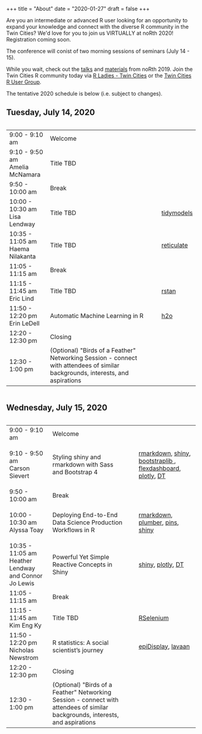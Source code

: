 +++
title = "About"
date = "2020-01-27"
draft = false
+++

Are you an intermediate or advanced R user looking for an opportunity to expand your knowledge and connect with the diverse R community in the Twin Cities? We'd love for you to join us VIRTUALLY at noRth 2020! Registration coming soon.

The conference will conist of two morning sessions of seminars (July 14 - 15). 

While you wait, check out the
<a href="https://www.youtube.com/playlist?list=PL7aOYMht_9VXse6izexC1sUBRUz_ZuRWV">talks</a>
and <a href="https://github.com/rnorthconference/2019Talks">materials</a> from noRth 2019. Join the Twin Cities R community today via <a href="https://www.meetup.com/rladies-tc/events/">R Ladies - Twin Cities</a> or the <a href="https://www.meetup.com/twincitiesrug/"> Twin Cities R User Group</a>.

The tentative 2020 schedule is below (i.e. subject to changes).

## Tuesday, July 14, 2020
<div style="overflow-x:auto;">
<table class="table">
  <tr>
    <td class="first"> 9:00 - 9:10 am </td>
    <td> Welcome </td>
  </tr>
    <tr>
    <td class="first"> 9:10 - 9:50 am <br> Amelia McNamara </td>
    <td> Title TBD </td>
  </tr>
  <tr>
    <td class="firstbreak"> 9:50 - 10:00 am </td>
    <td> Break </td>
  </tr>
  <tr>
    <td class="first"> 10:00 - 10:30 am <br> Lisa Lendway </td>
    <td> Title TBD </td>
            <td> 
        <ul>
        <a href= "https://cran.r-project.org/web/packages/tidymodels/index.html" target="_blank">tidymodels</a>
              </ul>
  </tr>
  <tr>
    <td class="first"> 10:35 - 11:05 am <br> Haema Nilakanta </td>
    <td> Title TBD </td>
            <td> 
        <ul>
        <a href= "https://cran.r-project.org/web/packages/reticulate/index.html" target="_blank">reticulate</a>
              </ul>
              </td>
  </tr>
    <tr>
    <td class="firstbreak"> 11:05 - 11:15 am </td>
    <td> Break </td>
  </tr>
    <tr>
    <td class="first"> 11:15 - 11:45 am <br> Eric Lind </td>
    <td> Title TBD </td>
                <td> 
        <ul>
        <a href= "https://cran.r-project.org/web/packages/rstan/index.html" target="_blank">rstan</a>
              </ul>
              </td>
  </tr>
      <tr>
    <td class="first"> 11:50 - 12:20 pm <br> Erin LeDell </td>
    <td> Automatic Machine Learning in R </td>
        <td> 
        <ul>
        <a href= "https://cran.r-project.org/web/packages/h2o/index.html" target="_blank">h2o</a>
              </ul>
              </td>

  </tr>
  <tr>
    <td class="firstbreak"> 12:20 - 12:30 pm </td>
    <td> Closing </td>
  </tr>
    </tr>
    <tr>
    <td class="firstbreak"> 12:30 - 1:00 pm </td>
    <td> (Optional) "Birds of a Feather" Networking Session - connect with attendees of similar backgrounds, interests, and aspirations </td>
  </tr>
</table>
</div>

## Wednesday, July 15, 2020

<div style="overflow-x:auto;">
<table class="table">
  <tr>
    <td class="first"> 9:00 - 9:10 am </td>
    <td> Welcome </td>
  </tr>
    <tr>
    <td class="first"> 9:10 - 9:50 am <br> Carson Sievert </td>
    <td> Styling shiny and rmarkdown with Sass and Bootstrap 4 </td>
    <td> 
    <ul>
<a href= "https://cran.r-project.org/web/packages/rmarkdown/index.html" target="_blank"> rmarkdown</a>, <a href= "https://cran.r-project.org/web/packages/shiny/index.html" target="_blank"> shiny</a>, 
    <a href= "https://rstudio.github.io/bootstraplib/" target="_blank"> bootstraplib </a>, 
    <a href= "https://cran.r-project.org/web/packages/flexdashboard/index.html" target="_blank">flexdashboard</a>,
    <a href= "https://cran.r-project.org/web/packages/plotly/index.html"> plotly</a>, 
    <a href= "https://cran.r-project.org/web/packages/DT/index.html" target="_blank">DT</a>
        </ul>
    </td>
  </tr>
  <tr>
    <td class="firstbreak"> 9:50 - 10:00 am </td>
    <td> Break </td>
  </tr>
  <tr>
    <td class="first"> 10:00 - 10:30 am <br> Alyssa Toay </td>
    <td> Deploying End-to-End Data Science Production Workflows in R </td>
    <td> 
    <ul>
    <a href= "https://cran.r-project.org/web/packages/rmarkdown/index.html" target="_blank"> rmarkdown</a>, <a href="https://cran.r-project.org/web/packages/plumber/index.html" target="_blank"> plumber</a>, <a href= "https://cran.r-project.org/web/packages/pins/index.html" target="_blank"> pins</a>, 
    <a href= "https://cran.r-project.org/web/packages/shiny/index.html" target="_blank"> shiny</a>
      </ul>
</td>
  </tr>
  <tr>
    <td class="first"> 10:35 - 11:05 am <br> Heather Lendway and Connor Jo Lewis</td>
    <td> Powerful Yet Simple Reactive Concepts in Shiny </td>
        <td> 
        <ul>
        <a href= "https://cran.r-project.org/web/packages/shiny/index.html" target="_blank">shiny</a>, 
        <a href= "https://cran.r-project.org/web/packages/plotly/index.html"> plotly</a>,
        <a href= "https://cran.r-project.org/web/packages/DT/index.html" target="_blank"> DT</a> 
              </ul>
              </td>
  </tr>
    <tr>
    <td class="firstbreak"> 11:05 - 11:15 am </td>
    <td> Break </td>
  </tr>
    <tr>
    <td class="first"> 11:15 - 11:45 am <br> Kim Eng Ky </td>
    <td> Title TBD </td>
    <td> 
        <ul>
        <a href= "https://cran.r-project.org/web/packages/RSelenium/index.html" target="_blank">RSelenium</a>
              </ul>
              </td>
  </tr>
      <tr>
    <td class="first"> 11:50 - 12:20 pm <br> Nicholas Newstrom </td>
    <td> R statistics: A social scientist’s journey </td>
        <td> 
        <ul>
        <a href= "https://cran.r-project.org/web/packages/epiDisplay/index.html" target="_blank">epiDisplay</a>,
                <a href= "https://cran.r-project.org/web/packages/lavaan/index.html" target="_blank">lavaan</a>
              </ul>
              </td>
  </tr>
  <tr>
    <td class="firstbreak"> 12:20 - 12:30 pm </td>
    <td> Closing </td>
  </tr>
    <tr>
    <td class="firstbreak"> 12:30 - 1:00 pm </td>
    <td> (Optional) "Birds of a Feather" Networking Session - connect with attendees of similar backgrounds, interests, and aspirations </td>
  </tr>
</table>
</div>